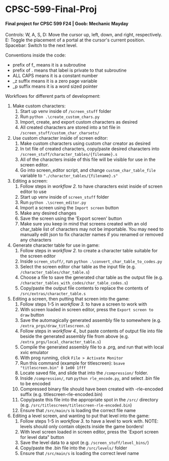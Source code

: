 # CPSC-599-Final-Proj
#### Final project for CPSC 599 F24 | Goob: Mechanic Mayday

Controls: 
W, A, S, D: Move the cursor up, left, down, and right, respectively.
E: Toggle the placement of a portal at the cursor's current position.
Spacebar: Switch to the next level.

Conventions inside the code:
 - prefix of f_ means it is a subroutine
 - prefix of . means that label is private to that subroutine
 - ALL CAPS means it is a constant number
 - _z suffix means it is a zero page variable
 - _p suffix means it is a word sized pointer

Workflows for different parts of development:
 1. Make custom characters:
    1. Start up venv inside of `/screen_stuff` folder
    2. Run `python .\create_custom_chars.py`
    3. Import, create, and export custom characters as desired
    4. All created characters are stored into a txt file in `/screen_stuff/custom_char_charsets/`
 2. Use custom character inside of screen editor:
    1. Make custom characters using custom char creator as desired
    2. In txt file of created characters, copy/paste desired characters into `/screen_stuff/character_tables/{filename}.s`
    3. All of the characters inside of this file will be visible for use in the screen editor.
    4. Go into screen_editor script, and change `custom_char_table_file` variable to `"./character_tables/{filename}.s"`
 3. Editing a screen:
    1. Follow steps in *workflow 2.* to have characters exist inside of screen editor to use
    2. Start up venv inside of `screen_stuff` folder
    3. Run `python .\screen_editor.py`
    4. Import a screen using the `Import screen` button
    5. Make any desired changes
    6. Save the screen using the 'Export screen' button
    7. Make sure you keep in mind that screens created with an old char_table list of characters may not be importable. You may need to manually edit json to fix character names if you renamed or removed any characters
 4. Generate character table for use in game:
    1. Follow steps in *workflow 2.* to create a character table suitable for the screen editor
    2. Inside `screen_stuff/`, run `python .\convert_char_table_to_codes.py`
    3. Select the screen editor char table as the input file (e.g. `/character_tables/char_table.s`)
    4. Choose a file to save the generated char table as the output file (e.g. `/character_tables_with_codes/char_table_codes.s`)
    5. Copy/paste the output file contents to replace the contents of `/src/extras/character_table.s`
 5. Editing a screen, then putting that screen into the game:
    1. Follow steps 1-5 in *workflow 3.* to have a screen to work with
    2. With screen loaded in screen editor, press the `Export screen to draw` button
    3. Save the automagically generated assembly file to somewhere (e.g. `/extra_prgs/draw_titlescreen.s`)
    4. Follow steps in *workflow 4.*, but paste contents of output file into file beside the generated assembly file from above (e.g. `/extra_prgs/local_character_table.s`)
    5. Compile the generated assembly file to a .prg, and run that with local xvic emulator
    6. With prog running, click `File > Activate Monitor`
    7. Run this command (example for titlescreen): `bsave "titlescreen.bin" 0 1e00 1fff`
    8. Locate saved file, and slide that into the `/compression/` folder.
    9. Inside `/compression/`, run `python rle_encode.py`, and select .bin file to be encoded
    10. Compressed binary file should have been created with -rle-encoded suffix (e.g. titlescreen-rle-encoded.bin)
    11. Copy/paste this file into the appropriate spot in the `/src/` directory (e.g. `/src/titlescreen/titlescreen-rle-encoded.bin`)
    12. Ensure that `/src/main/s` is loading the correct file name
 6. Editing a level screen, and wanting to put that level into the game:
    1. Follow steps 1-5 in *workflow 3.* to have a level to work with. NOTE: levels should only contain objects inside the game borders!
    2. With level screen loaded in screen editor, press the `Export screen for level data" button
    3. Save the level data to a spot (e.g. `/screen_stuff/level_bins/`)
    4. Copy/paste the .bin file into the `/src/levels/` folder
    5. Ensure that `/src/main/s` is loading the correct level name
